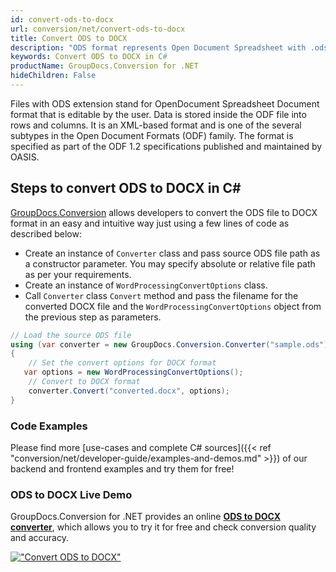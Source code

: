 ```yaml
---
id: convert-ods-to-docx
url: conversion/net/convert-ods-to-docx
title: Convert ODS to DOCX
description: "ODS format represents Open Document Spreadsheet with .ods extension. Learn how to convert ODS to DOCX file programmatically in C# language using GroupDocs.Conversion for .NET library."
keywords: Convert ODS to DOCX in C#
productName: GroupDocs.Conversion for .NET
hideChildren: False
---
```


Files with ODS extension stand for OpenDocument Spreadsheet Document format that is editable by the user. Data is stored inside the ODF file into rows and columns. It is an XML-based format and is one of the several subtypes in the Open Document Formats (ODF) family. The format is specified as part of the ODF 1.2 specifications published and maintained by OASIS.

## Steps to convert ODS to DOCX in C#

[GroupDocs.Conversion](https://products.groupdocs.com/conversion/net) allows developers to convert the ODS file to DOCX format in an easy and intuitive way just using a few lines of code as described below:

* Create an instance of `Converter` class and pass source ODS file path as a constructor parameter. You may specify absolute or relative file path as per your requirements. 
* Create an instance of `WordProcessingConvertOptions` class.
* Call `Converter` class `Convert` method and pass the filename for the converted DOCX file and the `WordProcessingConvertOptions` object from the previous step as parameters.

```csharp
// Load the source ODS file
using (var converter = new GroupDocs.Conversion.Converter("sample.ods"))
{
    // Set the convert options for DOCX format
   var options = new WordProcessingConvertOptions();
    // Convert to DOCX format
    converter.Convert("converted.docx", options);
}
```

### Code Examples

Please find more [use-cases and complete C# sources]({{< ref "conversion/net/developer-guide/examples-and-demos.md" >}}) of our backend and frontend examples and try them for free!

### ODS to DOCX Live Demo

GroupDocs.Conversion for .NET provides an online [**ODS to DOCX converter**](https://products.groupdocs.app/conversion/ods-to-docx), which allows you to try it for free and check conversion quality and accuracy.

[!["Convert ODS to DOCX"](conversion/net/images/convert-to-docx/convert-ods-to-docx.png)](https://products.groupdocs.app/conversion/ods-to-docx)